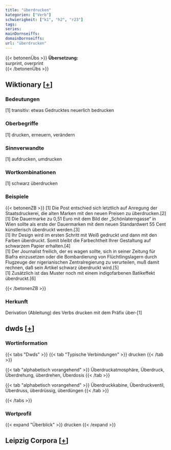 ```yaml
---
title: "überdrucken"
kategorien: ["Verb"]
schwierigkeit: ["k1", "h2", "r23"]
tags:
series:
mainDornseiffs:
domainDornseiffs:
url: "überdrucken"
---
```


{{< betonenÜbs >}}
**Übersetzung:**  
surprint, overprint  
{{< /betonenÜbs >}}

## Wiktionary [[+](https://de.wiktionary.org/wiki/überdrucken)]

### Bedeutungen
[1] transitiv: etwas Gedrucktes neuerlich bedrucken  

### Oberbegriffe
[1] drucken, erneuern, verändern  

### Sinnverwandte
[1] aufdrucken, umdrucken  

### Wortkombinationen
[1] schwarz überdrucken  

### Beispiele
{{< betonenZB >}}
[1] Die Post entschied sich letztlich auf Anregung der Staatsdruckerei, die alten Marken mit den neuen Preisen zu überdrucken.[2]  
[1] Die Dauermarke zu 0,51 Euro mit dem Bild der „Schönlaterngasse“ in Wien sollte als erste der Dauermarken mit dem neuen Standardwert 55 Cent künstlerisch überdruckt werden.[3]  
[1] Ihr Design wird im ersten Schritt mit Weiß gedruckt und dann mit den Farben überdruckt. Somit bleibt die Farbechtheit Ihrer Gestaltung auf schwarzem Papier erhalten.[4]  
[1] Der Journalist freilich, der es wagen sollte, sich in seiner Zeitung für Biafra einzusetzen oder die Bombardierung von Flüchtlingslagern durch Flugzeuge der nigerianischen Zentralregierung zu verurteilen, muß damit rechnen, daß sein Artikel schwarz überdruckt wird.[5]  
[1] Zusätzlich ist das Muster noch mit einem indigofarbenen Batikeffekt überdruckt.[6]  

{{< /betonenZB >}}
### Herkunft
Derivation (Ableitung) des Verbs drucken mit dem Präfix über-[1]  



## dwds [[+](https://www.dwds.de/wb/überdrucken)]

### Wortinformation
{{< tabs "Dwds" >}}
{{< tab "Typische Verbindungen" >}}
drucken
{{< /tab >}}

{{< tab "alphabetisch vorangehend" >}}
Überdruckatmosphäre, Überdruck, Überdrehung, überdrehen, Überdosis
{{< /tab >}}

{{< tab "alphabetisch vorangehend" >}}
Überdruckkabine, Überdruckventil, Überdruss, überdrüssig, überdüngen
{{< /tab >}}

{{< /tabs >}}

### Wortprofil
{{< expand "Überblick" >}} drucken {{< /expand >}}

## Leipzig Corpora [[+](https://corpora.uni-leipzig.de/en/res?word=überdrucken&corpusId=deu_newscrawl-public_2018)]

